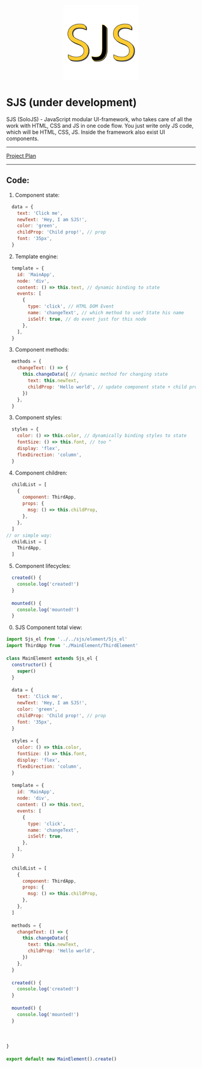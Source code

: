 

<p align="center"><img width="200" src="https://github.com/RayVector/SoloJS/blob/master/SoloJS Logo.png"></p>

# SJS (under development)

SJS (SoloJS) - JavaScript modular UI-framework, who takes care of all the work with HTML, CSS and JS in one code flow. 
You just write only JS code, which will be HTML, CSS, JS. Inside the framework also exist UI components.
___

<a href="https://github.com/users/RayVector/projects/1?add_cards_query=is%3Aopen">Project Plan</a>

___

## Code:

1) Component state:
```javascript
  data = {
    text: 'Click me',
    newText: 'Hey, I am SJS!',
    color: 'green',
    childProp: 'Child prop!', // prop
    font: '35px',
  }
```

2) Template engine:
```javascript
  template = {
    id: 'MainApp',
    node: 'div',
    content: () => this.text, // dynamic binding to state
    events: [
      {
        type: 'click', // HTML DOM Event
        name: 'changeText', // which method to use? State his name
        isSelf: true, // do event just for this node
      },
    ],
  }
```


3) Component methods:
```javascript
  methods = {
    changeText: () => { 
      this.changeData({ // dynamic method for changing state
        text: this.newText,
        childProp: 'Hello world', // update component state + child prop
      })
    },
  }
```

3) Component styles:
```javascript
  styles = {
    color: () => this.color, // dynamically binding styles to state
    fontSize: () => this.font, // too ^
    display: 'flex',
    flexDirection: 'column',
  }
```

4) Component children:
```javascript
  childList = [
    {
      component: ThirdApp,
      props: {
        msg: () => this.childProp,
      },
    },
  ]
// or simple way:
  childList = [
    ThirdApp,
  ]
```

5) Component lifecycles:
```javascript
  created() {
    console.log('created!')
  }

  mounted() {
    console.log('mounted!')
  }
```


0) SJS Component total view:

```javascript
import Sjs_el from '../../sjs/element/Sjs_el'
import ThirdApp from './MainElement/ThirdElement'

class MainElement extends Sjs_el {
  constructor() {
    super()
  }

  data = {
    text: 'Click me',
    newText: 'Hey, I am SJS!',
    color: 'green',
    childProp: 'Child prop!', // prop
    font: '35px',
  }

  styles = {
    color: () => this.color,
    fontSize: () => this.font,
    display: 'flex',
    flexDirection: 'column',
  }

  template = {
    id: 'MainApp',
    node: 'div',
    content: () => this.text,
    events: [
      {
        type: 'click',
        name: 'changeText',
        isSelf: true,
      },
    ],
  }

  childList = [
    {
      component: ThirdApp,
      props: {
        msg: () => this.childProp,
      },
    },
  ]

  methods = {
    changeText: () => {
      this.changeData({
        text: this.newText,
        childProp: 'Hello world',
      })
    },
  }

  created() {
    console.log('created!')
  }

  mounted() {
    console.log('mounted!')
  }

  

}

export default new MainElement().create()
```
